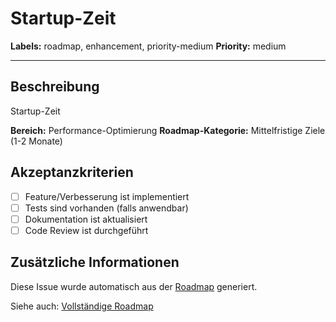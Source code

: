 # Startup-Zeit

**Labels:** roadmap, enhancement, priority-medium
**Priority:** medium

---

## Beschreibung

Startup-Zeit

**Bereich:** Performance-Optimierung
**Roadmap-Kategorie:** Mittelfristige Ziele (1-2 Monate)

## Akzeptanzkriterien

- [ ] Feature/Verbesserung ist implementiert
- [ ] Tests sind vorhanden (falls anwendbar)
- [ ] Dokumentation ist aktualisiert
- [ ] Code Review ist durchgeführt

## Zusätzliche Informationen

Diese Issue wurde automatisch aus der [Roadmap](../ROADMAP.md) generiert.

Siehe auch: [Vollständige Roadmap](../ROADMAP.md)